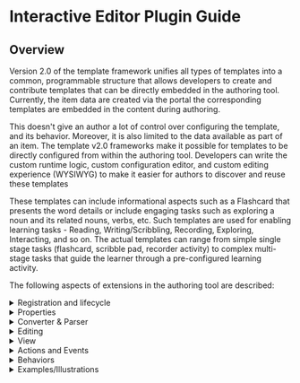 # Interactive Editor Plugin Guide

## Overview

Version 2.0 of the template framework unifies all types of templates into a common, programmable structure that allows developers to create and contribute templates that can be directly embedded in the authoring tool. Currently, the item data are created via the portal the corresponding templates are embedded in the content during authoring.&#x20;

This doesn't give an author a lot of control over configuring the template, and its behavior. Moreover, it is also limited to the data available as part of an item. The template v2.0 frameworks make it possible for templates to be directly configured from within the authoring tool. Developers can write the custom runtime logic, custom configuration editor, and custom editing experience (WYSIWYG) to make it easier for authors to discover and reuse these templates

These templates can include informational aspects such as a Flashcard that presents the word details or include engaging tasks such as exploring a noun and its related nouns, verbs, etc. Such templates are used for enabling learning tasks - Reading, Writing/Scribbling, Recording, Exploring, Interacting, and so on. The actual templates can range from simple single stage tasks (flashcard, scribble pad, recorder activity) to complex multi-stage tasks that guide the learner through a pre-configured learning activity.

The following aspects of extensions in the authoring tool are described:

<details>

<summary>Registration and lifecycle </summary>

Registering a plugin associates a class (prototype) with a custom plugin object. The element provides callbacks to manage its lifecycle. Uses behaviors to share code.

The plugins core is implemented in its plugin.js file. The file is loaded by the plugin manager and initialized during the load time. The plugins themselves are instantiated when the user creates that object in the editor.

_Namespaces: Proposed namespace is editor.\* for Editor plugins, renderer.\* for Renderer plugins. The community contributed plugins should follow the same convention - org.editor.\* and org.renderer.\*_

```javascript
var editor.Plugin = Class.extend({
    initialize: function(data) {}, // When the plugin is registered, it can set up its dependencies
    properties: function(data) {}, // The attributes of the plugin
    converter: function(instance) {}, // returns the converter object for this plugin
    editor: function(instance) {}, // returns the canvas editor object for the given instance
    views: function(instance) {}, // returns the views associated with this plugin
    behaviors: function(instance) {}, // returns the behavior mixins for the given instance
    create: function(data) {}, // Instantiate an object of the plugin's type (e.g on canvas)
    remove: function(data) {} // When the object of the plugin's type is deleted from canvas
// TODO - base class methods
})
```

</details>

<details>

<summary>Properties</summary>

For content plugins only, the properties exposed by the plugin are declared. This allows the plugin to inherit the default behaviors related to rendering the properties. Properties are declared by the plugin as follows:

<pre class="language-javascript"><code class="lang-javascript"><strong>[
</strong>    {
        "propertyName": "", // Name of the property
        "title": "", // Display label
        "description": "", // Tooltip text
        "category": "", // Category of the property for rendring        
        "dataType": "Text", // Data type (number, text, word, wordlist, color)
        "encoding": "", // How the property is saved (attribute, json, cdata)
        "required": true,
        "displayProperty": "Editable",
        "defaultValue": "",    
        "renderingHints": "{'editor': 'colorpicker'}"
    },
    ... // other properties
]
</code></pre>

The base plugin declares the default properties for all plugins:

1. Bounding Box - x, y, w, h
2. Border - stroke (border color), stroke-width (border size)
3. Shadow - shadow, offsetX, offsetY, blur

Each custom plugin can extend the properties list and add its own declarable properties. Any other config is generated and handled directly by the plugin and added to its CDATA section config.

</details>

<details>

<summary>Converter &#x26; Parser</summary>

Converter modifies the content DOM tree and adds the current instance to the DOM. Any cross-plugin modifications (e.g. horizontal concerns) should not be implemented as converters, but as converter behavior that can receive and apply across multiple instances.

```javascript
var editor.Converter = Class.extend({
    // Converts the current object to ECML. Passes the ECML DOM object
    toECML: function(instance, dom) {}
    // Converts the ECML node into the appropriate plugin object
    fromECML: function(node, dom) {}
})
```

</details>

<details>

<summary>Editing</summary>

Editor is the base class for all canvas editor plugins. The base class extends the Fabric.js rendering system and provides default functionality to render the editor object on canvas. Default for any editor shows a thumbnail for that object on the canvas.

```javascript
var editor.Editor = Class.extend({
    // Returns the native fabric object to render this plugin's editor
    canvasObject: function(instance) {}
})
```

</details>

<details>

<summary>View</summary>

View is a visual widget (non-canvas) that is placed in the layout. View is instantiated by the plugin and is manipulated by its behaviors. Any actions within the view are handled by its own handlers. It may or may not fire events for its actions. The view is expected to be bound to its object and update the state internally.

```javascript
var editor.View = Class.extend({
    // Renders the view
    render: function(instance) {}
})
```

</details>

<details>

<summary>Actions and Events</summary>

Actions are executables that are defined by a plugin. Action can be bound to a toolbar, menu bar etc. When the action is clicked, the callback method is called allowing the action to perfom its task. In addition, the action also fires the custom action event to allow any other behaviors to respond to the action. Clicking the action would generally show/hide a view, or add/edit state on the canvas.

```javascript
var editor.Action = Class.extend({
    // Returns the metadata about the action that is handled by the toolbar
    descriptor: function(instance) {},
    // Renders the action on the toolbar. The default action renderer renders the action on toolbar
    // based on the metadata descriptor. Only if the action requires custom rendering,
    // would a plugin need to override the render function
    render: function(instance) {}
    //
})
```

#### Action Data

```
[
    {
    "icon": "", // Name of the property
    "title": "", // Display label
    "description": "", // Tooltip text
    "category": "", // Category of the property for rendring
    "state": "", // Current state of the action (e.g. selected tool)
    "enabled": true, // Whether the action in toolbar is enabled or not
    "visible": true, // Whether the action in toolbar is visible or not
    "type": "" // Type of action (button, dropdown, dropdown with selection, custom)
    "view": object // Show the view object on click of this action
    "event": "" // Custom event name for this action
    "handler": function() {} // Handler function reference to call on click
    },
    ... // other properties
]
```

Note: There may be a need to bind the action to some specific property. E.g. when we put a color selector action, bind it to the color property automatically. Need to think this through.

</details>

<details>

<summary>Behaviors</summary>

The basic interfaces are as follows:

#### Text Provider

Text providers are plugins that expose a textual representation of their content. This allows the authoring tool and other plugins to work with the text and leverage the language platform (e.g. to work with the parser API).

```javascript
var editor.SamplePlugin = editor.Behavior.extend({
    text: function(data) {}, // Returns a plain-text extract of the object
    // E.g. a Read-Along plugin can return the text value of the contents
    // A complex plugin could return a concatenated string representation
});
```

#### State Listener

Listener for state in the authoring tool. The callback pattern allows the behavior to listen for events while the action is happening (e.g. rotating), or after the action is completed (e.g. rotated). If the action is cancelled, the end event is called with state=CANCELLED. Understandably, the progress events are called on every tick while the end event is called once per action (on finished or cancelled).

```javascript
var editor.SamplePlugin = editor.Behavior.extend({
    selected: function(instances[], state) {}, // Called when the object(s) is selected
    exited: function(instances[], state) {}, // Called when selection is ended
    editing: function(instances[], state) {}, // Called when the object is being edited (config view i
    changed: function(instances[], state, data) {}, // Called after the editing is completed
    moving: function(instances[], state) {}, // Called when object(s) are being moved
    moved: function(instances[], state) {}, // Called after the move is completed
    resizing: function(instances[], state) {}, // Called when selection is resizing
    resized: function(instances[], state) {}, // Called when resizing is completed
    rotating: function(instances[], state) {}, // Called when selection is being rotated
    rotated: function(instances[], state) {}, // Called when selection is rotated
});
```

#### Clipboard Listener

Listener for clipboard events - when an object is copied on the clipboard or when it is pasted.

```javascript
var editor.SamplePlugin = editor.Behavior.extend({
    // Called when the selected objects are being copied
    // (allows plugin to control the state it copies to clipboard)
    copy: function(instances[], state) {},
    // Called after the objects are copied to clipboard
    // (e.g. allows plugins to enable the paste button)
    afterCopy: function(instances[], state) {},
    // Called before paste
    // (e.g. allows plugins to transform data before pasting)
    // (e.g. read-along was copied to clipboard, when pasting in text, its text is copied)
    paste: function(instances[], state) {},
    // Called after the paste is completed
    // (e.g. allows plugins to respond to the paste operation)
    // (e.g. invoke the language parse API after text is pasted)
    afterPaste: function(instances[], state, data) {}
});
```

#### Action Listener

Listener for custom actions. E.g. when read-along editing is completed, it fires the event, that is handled by the appropriate listener.

```javascript
var editor.SamplePlugin = editor.Behavior.extend({
    // Called after the custom action has finished executing
on: function(event, state) {}
});
```

_**Note:** This mechanism doesn't allow listeners to prevent the action from happening (there is no "beforeXX" event callback and no way defined to cancel an event). This is intentional. If an action has to be disabled based on some condition, the listener should observe the condition and disable the action itself (prevent the user from taking the action rather than trying to cancel it)._

#### Reusable Views/Plugin Artifacts

1. PropertyConfigFormView - Popup that generates a form based on properties data. For most simple widgets, this form view might be sufficient to configure them
2. DefaultButtonAction - Default toolbar action (simple button).
3. WordSelectorView - Uses APIs and provides UI to select a single word from repo
4. WordlistSelectorView - Uses APIs and provides a UI to select multiple words from repo

#### Property Observer

Handles the property change notifications for the plugins

```javascript
var editor.SamplePlugin = editor.Behavior.extend({
    changed: function(property, data) {}, // Called when a property value is modified
});
```

</details>

<details>

<summary>Examples/Illustrations</summary>

#### 1. Read-Along Widget (Content Plugin)

Plugin.js

```javascript
var editor.ReadAlongPlugin = editor.TextPlugin.extend({
    initialize: function() {
        // Instantiate ReadAlongConfigAction
        var data = {
        "name": "Attach Read-Along",
        "icon": "fa-link",
        "view": "ReadAlongConfigView"
        }
        var action = new DefaultButtonAction(data);
        // Add the action to ContextToolbar, for all TextPlugins and their derivatives
        toolbarManager.add(ContextToolbar, action, "TextPlugin");
        },
        // INHERITED - Reuses available primitive text editor on canvas
        editor: function() {
        return new TextCanvasEditor(this);
        }
        // Custom view that configures the read-along text
        views: function() {
        return new ReadAlongConfigView();
    }// Converter functions
    // -------------------
    // Produces the following output
    //
    // <htext xywh color...>
    //
    <cdata[[read along config]]>
    // </htext>
    //
    toECML: function(instance, dom) {}
    // Parses the htext cdata section
    fromECML: function(node, dom) {}
    // Behaviors
    // ----------------------
    // INHERITED - returns the plain text value of the text plugin
    text: function(data) {},
})
```

ReadAlongConfigView.js

```javascript
var editor.ReadAlongConfigView = editor.View.extend({
// Renders the read along creator view, sets the configuration of the read-along on the
// instance object passed to it
// If the view is launched on a TextPlugin object, replace it with the ReadAlongPlugin object
render: function(instance) {}
})
```

#### 2. Editor Extension - Word Complexity Provider

plugin.js

```javascript
var editor.WordComplexityPlugin = editor.Plugin.extend({
    initialize: function() {
    // Instantiate WordComplexityView
    // Register event listeners
    // Register word complexity listener for all TextPlugin objects
    // Read-along also inherits from TextPlugin (all text plugin and its derivatives)
    eventManager.register("TextPlugin", new WordComplexityListener());
    },
    // Custom view that configures the read-along text
    views: function() {
    return new WordComplexityView(); // TODO: Configure where the view docks?
    }
})
```

WordComplexityListener.js

```javascript
var editor.SamplePlugin = editor.Behavior.extend({
    selected: function(instances[], state) {
    // If parsed result of the instance available, activate view with the parsed results
    // If not, make API call for parse API
    },
    exited: function(instances[], state) {
    // Hide the view
    },
    changed: function(instances[], state, data) {
    // Fire the API call, cache the results for this instance
    },
});
```

WordComplexityView.js

```javascript
var editor.WordComplexityView = editor.View.extend({
    // Renders the sidebar view
    render: function(instance) {}
})
```

#### 3. ECML Template

Example of a template that has read-along and recorder widgets on the same page.

```html
<theme>
    <manifest>
    <!-- All the assets used in the read-along or recorders (e.g. recorder icon), plugins -->
    </manifest>
    <template id="xxx">
        <htext>Click here to edit</htext>
        <recorder>...</recorder>
    </template>
</theme>
```

plugin.js

```javascript
var editor.DefaultTemplatePlugin = editor.Plugin.extend({
    initialize: function() {
    // Instantiate DefaultTemplateSelectorView
    },
    // Custom view that allows user to select templates
    views: function() {
    return new DefaultTemplateSelectorView();
    }
    // Editor - Since the template consists of other elements, they are available for editing
    // via their respective plugins
    // TODO - PluginManager needs to discover embedded plugins via their ECML name, and then
    // load them (invoke the plugin lifecycle)
})
```

DefaultTemplateSelectorView.js

```javascript
var editor.DefaultTemplateSelectorView = editor.View.extend({
    // Renders the template selector popup
    // Upon selection of a template, calls an internal merge function
    render: function(instance) {}
    // Takes the selected template body, and merges its manifest with the ECML DOM
    // Adds template DOM contents on the current stage for that template
    merge: function(instance) {}
})
```

</details>
